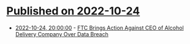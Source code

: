 # [Published on 2022-10-24](index.md)

* [2022-10-24, 20:00:00](https://news.slashdot.org/story/22/10/24/1842200/ftc-brings-action-against-ceo-of-alcohol-delivery-company-over-data-breach?utm_source=rss1.0mainlinkanon&utm_medium=feed) - [FTC Brings Action Against CEO of Alcohol Delivery Company Over Data Breach](https://news.slashdot.org/story/22/10/24/1842200/ftc-brings-action-against-ceo-of-alcohol-delivery-company-over-data-breach?utm_source=rss1.0mainlinkanon&utm_medium=feed)
